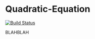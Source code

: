 # Quadratic-Equation
 [![Build Status](https://travis-ci.org/Nerevrin/Quadratic-Equation.svg?branch=master)](https://travis-ci.org/Nerevrin/Quadratic-Equation)

BLAHBLAH
